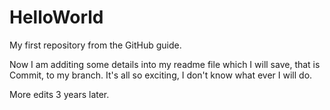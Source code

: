 # HelloWorld
My first repository from the GitHub guide.

Now I am additing some details into my readme file which I will save, that is Commit, to my branch.
It's all so exciting, I don't know what ever I will do.

More edits 3 years later.
